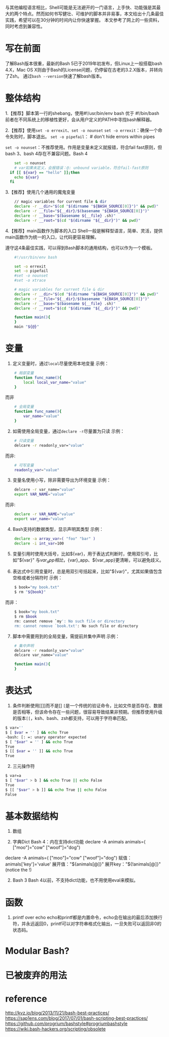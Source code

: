与其他编程语言相比，Shell可能是无法避开的一门语言，上手快、功能强是其最大的两个特点。然而如何书写健壮、可维护的脚本并非易事，本文给出十几条最佳实践，希望可以在30分钟的时间内让你快速掌握。
本文参考了网上的一些资料，同时考虑到兼容性。

# 写在前面
了解Bash版本很重，最新的Bash 5已于2019年初发布，但Linux上一般搭载bash 4.X，Mac OS X则由于Bash的License问题，仍停留在古老的3.2.X版本，并转向了Zsh。
通过`bash --version`快速了解bash版本。

# 整体结构
1.【推荐】脚本第一行的shebang，使用#!/usr/bin/env bash 优于 #!/bin/bash
前者在不同系统上的移植性更好，会从用户定义的PATH中寻找bash解释器。

2.【推荐】使用`set -o errexit`、`set -o nounset`
	`set -o errexit`：确保一个命令失败时，脚本退出。
  `set -o pipefail`：  # don't hide errors within pipes

`set -o nounset`：不推荐使用。作用是变量未定义就报错，符合fail fast原则，但bash 3、bash 4存在不兼容问题。Bash 4
```bash  
	set -o nounset
	# var如果未定义，会报错误：@: unbound variable，符合fail-fast原则
  if [[ ${var} == "hello" ]];then
  	echo ${var}
  fi
```
3.【推荐】使用几个通用的魔鬼变量
```bash
	// magic variables for current file & dir
	declare -r __dir="$(cd "$(dirname "${BASH_SOURCE[0]}")" && pwd)"
	declare -r __file="${__dir}/$(basename "${BASH_SOURCE[0]}")"
	declare -r __base="$(basename ${__file} .sh)"
	declare -r __root="$(cd "$(dirname "${__dir}")" && pwd)"
```
4.【推荐】main函数作为脚本的入口
Shell一般是解释型语言，简单、灵活，提供main函数作为统一的入口，让代码更容易理解。

遵守这4条最佳实践，可以得到Bash脚本的通用结构，也可以作为一个模板。
```bash
	#!/usr/bin/env bash

	set -o errexit
	set -o pipefail
	#set -o nounset
	#set -o xtrace

	# magic variables for current file & dir
	declare -r __dir="$(cd "$(dirname "${BASH_SOURCE[0]}")" && pwd)"
	declare -r __file="${__dir}/$(basename "${BASH_SOURCE[0]}")"
	declare -r __base="$(basename ${__file} .sh)"
	declare -r __root="$(cd "$(dirname "${__dir}")" && pwd)"

	function main(){
	}
	main "${@}"
```

# 变量
1. 定义变量时，通过`local`尽量使用本地变量
示例：
```bash
	# 局部变量
	function func_name(){
		local local_var_name="value"
	}
```
而非
```bash
	# 全局变量
	function func_name(){
		var_name="value"
	}
```

2. 如需使用全局变量，通过`declare -r`尽量置为只读
示例：
```bash
	# 只读变量
	delcare -r readonly_var="value"
```
而非:
```bash
	# 可写变量
	readonly_var="value"
```

3. 变量名使用小写，除非需要导出为环境变量
示例：
```bash
	delcare -r var_name="value"
	export VAR_NAME="value"
```
而非:
```bash
	declare -r VAR_NAME="value"
	export var_name="value"
```

4. Bash支持的数据类型，显示声明其类型
示例：
```bash
	declare -a array_var=( "foo" "bar" )
	declare -i int_var=100
```

5. 变量引用时使用大括号，比如${var}，用于表达式判断时，使用双引号，比如"${var}"
与$var_app相比，${var}_app、${var_app}更清晰，可以避免歧义。

6. 表达式中引用变量时，总是用双引号括起来，比如"${var}"，尤其如果值包含空格或者分隔符时
示例：
```bash
	$ book="my book.txt"
	$ rm "${book}"
```
而非：
```bash
	$ book="my book.txt"
	$ rm $book
	rm: cannot remove `my': No such file or directory
	rm: cannot remove `book.txt': No such file or directory
```

7. 脚本中需要用到的全局变量，需提前并集中声明
示例：
```bash
	# 集中声明
	delcare -r readonly_var="value"
	delcare var_name="value"

	function main(){
	}
```

# 表达式
1. 条件判断使用[[]]而不是[]
`[`是一个传统的验证命令，比如文件是否存在、数据是否相等，但该命令存在一些问题，很容易导致结果非预期。但推荐使用升级的版本`[[`，ksh、bash、zsh都支持，可以用于字符串匹配。
```bash
$ var=''
$ [ $var = '' ] && echo True
-bash: [: =: unary operator expected
$ [ "$var" = '' ] && echo True
True
$ [[ $var = '' ]] && echo True
True
```

2. 三元操作符
```bash
$ var=a
$ [ "$var" > b ] && echo True || echo False
True
$ [[ "$var" > b ]] && echo True || echo False
False
```

# 基本数据结构 #
1. 数组

1. 字典Dict
Bash 4：内在支持dict功能
declare -A animals
animals=( ["moo"]="cow" ["woof"]="dog")

declare -A animals=( ["moo"]="cow" ["woof"]="dog")
赋值：animals['key']='value'
展开值："${animals[@]}"
展开key："${!animals[@]}" (notice the !)

2. Bash 3
Bash 4以前，不支持dict功能，也不用使用eval来模拟。

# 函数
1. printf over echo
 echo和printf都是内置命令，echo会在输出的最后添加换行符，并永远返回0，printf可以对字符串格式化输出，一旦失败可以返回非0的状态码。

# Modular Bash?

# 已被废弃的用法

# reference
http://kvz.io/blog/2013/11/21/bash-best-practices/
https://sap1ens.com/blog/2017/07/01/bash-scripting-best-practices/
https://github.com/progrium/bashstyle#progriumbashstyle
https://wiki.bash-hackers.org/scripting/obsolete